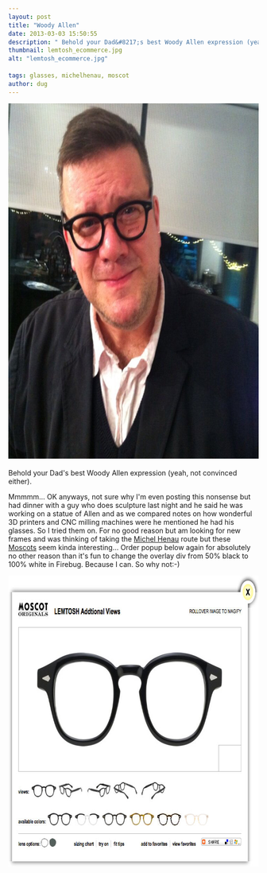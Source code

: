 ```yaml
---
layout: post
title: "Woody Allen"
date: 2013-03-03 15:50:55
description: " Behold your Dad&#8217;s best Woody Allen expression (yeah, not convinced either). Mmmmm&#8230; OK anyways, not sure why I&#8217;m even posting this nonsense but had dinner with a guy who does sculpture last night and he said he was working&#8230;"
thumbnail: lemtosh_ecommerce.jpg
alt: "lemtosh_ecommerce.jpg"

tags: glasses, michelhenau, moscot
author: dug
---
```


<p><img alt="dug_lemtosh.jpg" src="/assets/i/dug_lemtosh.jpg" width="715" height="715" class="mt-image-center" style="text-align: center; display: block; margin: 0 auto 20px;" /></p>

<p>Behold your Dad's best Woody Allen expression (yeah, not convinced either). </p>

<p>Mmmmm... OK anyways, not sure why I'm even posting this nonsense but had dinner with a guy who does sculpture last night and he said he was working on a statue of Allen and as we compared notes on how wonderful 3D printers and <span class="caps">CNC </span>milling machines were he mentioned he had his glasses. So I tried them on. For no good reason but am looking for new frames and was thinking of taking the <a href="http://www.michelhenau.com/de/collection">Michel Henau</a> route but these <a href="http://www.moscot.com/lemtosh_117.html">Moscots</a> seem kinda interesting... Order popup below again for absolutely no other reason than it's fun to change the overlay div from 50% black to 100% white in Firebug. Because I can. So why not:-)</p>

<p><img alt="lemtosh_ecommerce.jpg" src="/assets/i/lemtosh_ecommerce.jpg" width="779" height="586" class="mt-image-center" style="text-align: center; display: block; margin: 0 auto 20px;" /></p>
